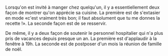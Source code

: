 
Lorsqu'on est invité à manger chez quelqu'un, il y a essentiellement deux façon de montrer qu'on apprécie sa cuisine. La première est de s'extasier en mode «c'est vraiment très bon; il faut absolument que tu me donnes la recette !». La seconde façon est de se resservir.

De même, il y a deux façon de soutenir le personnel hospitalier qui n'a plus pris de vacances depuis presque un an. La première est d'applaudir à la fenêtre à 19h. La seconde est de postposer d'un mois la réunion de famille de noël.
